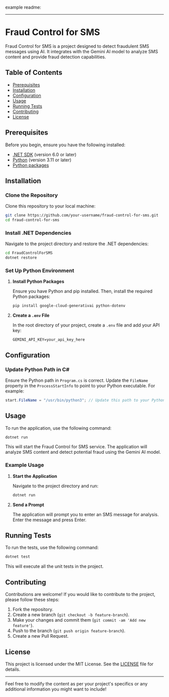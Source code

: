 example readme:

---

# Fraud Control for SMS

Fraud Control for SMS is a project designed to detect fraudulent SMS messages using AI. It integrates with the Gemini AI model to analyze SMS content and provide fraud detection capabilities.

## Table of Contents

- [Prerequisites](#prerequisites)
- [Installation](#installation)
- [Configuration](#configuration)
- [Usage](#usage)
- [Running Tests](#running-tests)
- [Contributing](#contributing)
- [License](#license)

## Prerequisites

Before you begin, ensure you have the following installed:

- [.NET SDK](https://dotnet.microsoft.com/download) (version 6.0 or later)
- [Python](https://www.python.org/downloads/) (version 3.11 or later)
- [Python packages](#python-packages)

## Installation

### Clone the Repository

Clone this repository to your local machine:

```bash
git clone https://github.com/your-username/fraud-control-for-sms.git
cd fraud-control-for-sms
```

### Install .NET Dependencies

Navigate to the project directory and restore the .NET dependencies:

```bash
cd FraudControlForSMS
dotnet restore
```

### Set Up Python Environment

1. **Install Python Packages**

   Ensure you have Python and pip installed. Then, install the required Python packages:

   ```bash
   pip install google-cloud-generativai python-dotenv
   ```

2. **Create a `.env` File**

   In the root directory of your project, create a `.env` file and add your API key:

   ```env
   GEMINI_API_KEY=your_api_key_here
   ```

## Configuration

### Update Python Path in C#

Ensure the Python path in `Program.cs` is correct. Update the `FileName` property in the `ProcessStartInfo` to point to your Python executable. For example:

```csharp
start.FileName = "/usr/bin/python3"; // Update this path to your Python executable path
```

## Usage

To run the application, use the following command:

```bash
dotnet run
```

This will start the Fraud Control for SMS service. The application will analyze SMS content and detect potential fraud using the Gemini AI model.

### Example Usage

1. **Start the Application**

   Navigate to the project directory and run:

   ```bash
   dotnet run
   ```

2. **Send a Prompt**

   The application will prompt you to enter an SMS message for analysis. Enter the message and press Enter.

## Running Tests

To run the tests, use the following command:

```bash
dotnet test
```

This will execute all the unit tests in the project.

## Contributing

Contributions are welcome! If you would like to contribute to the project, please follow these steps:

1. Fork the repository.
2. Create a new branch (`git checkout -b feature-branch`).
3. Make your changes and commit them (`git commit -am 'Add new feature'`).
4. Push to the branch (`git push origin feature-branch`).
5. Create a new Pull Request.

## License

This project is licensed under the MIT License. See the [LICENSE](LICENSE) file for details.

---

Feel free to modify the content as per your project's specifics or any additional information you might want to include!
